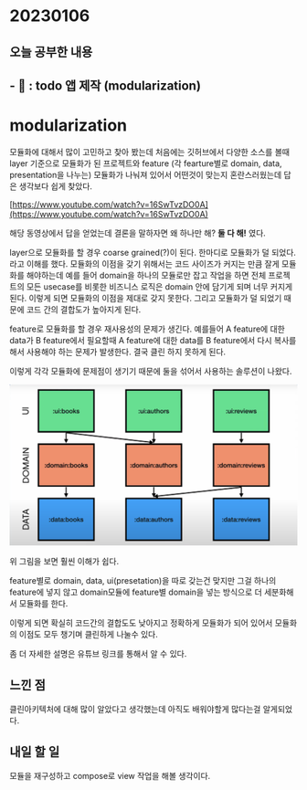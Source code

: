 # 20230106
## 오늘 공부한 내용
## - 📑 : todo 앱 제작 (modularization)
# modularization

모듈화에 대해서 많이 고민하고 찾아 봤는데 처음에는 깃허브에서 다양한 소스를 볼때 layer 기준으로 모듈화가 된 프로젝트와 feature (각 fearture별로 domain, data, presentation을 나누는) 모듈화가 나눠져 있어서 어떤것이 맞는지 혼란스러웠는데 답은 생각보다 쉽게 찾았다.

[https://www.youtube.com/watch?v=16SwTvzDO0A](https://www.youtube.com/watch?v=16SwTvzDO0A)

해당 동영상에서 답을 얻었는데 결론을 말하자면 왜 하나만 해? **둘 다 해!** 였다.

layer으로 모듈화를 할 경우 coarse grained(?)이 된다. 한마디로 모듈화가 덜 되었다.라고 이해를 했다. 모듈화의 이점을 갖기 위해서는 코드 사이즈가 커지는 만큼 잘게 모듈화를 해야하는데 예를 들어 domain을 하나의 모듈로만 잡고 작업을 하면 전체 프로젝트의 모든 usecase를 비롯한 비즈니스 로직은 domain 안에 담기게 되며 너무 커지게 된다. 이렇게 되면 모듈화의 이점을 제대로 갖지 못한다. 그리고 모듈화가 덜 되었기 때문에 코드 간의 결합도가 높아지게 된다.

feature로 모듈화를 할 경우 재사용성의 문제가 생긴다. 예를들어 A feature에 대한 data가 B feature에서 필요할때 A feature에 대한 data를 B feature에서 다시 복사를 해서 사용해야 하는 문제가 발생한다. 결국 클린 하지 못하게 된다.

이렇게 각각 모듈화에 문제점이 생기기 때문에 둘을 섞어서 사용하는 솔루션이 나왔다.

![20230106_01](/images/20230106_cleanArchitectureModule.png)

위 그림을 보면 훨씬 이해가 쉽다.

feature별로 domain, data, ui(presetation)을 따로 갖는건 맞지만 그걸 하나의 feature에 넣지 않고 domain모듈에 feature별 domain을 넣는 방식으로 더 세분화해서 모듈화를 한다.

이렇게 되면 확실히 코드간의 결합도도 낮아지고 정확하게 모듈화가 되어 있어서 모듈화의 이점도 모두 챙기며 클린하게 나눌수 있다.

좀 더 자세한 설명은 유튜브 링크를 통해서 알 수 있다.
## 느낀 점
클린아키텍처에 대해 많이 알았다고 생각했는데 아직도 배워야할게 많다는걸 알게되었다.

## 내일 할 일
모듈을 재구성하고 compose로 view 작업을 해볼 생각이다.